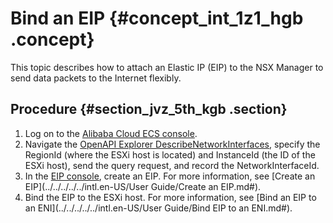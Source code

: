 # Bind an EIP {#concept_int_1z1_hgb .concept}

This topic describes how to attach an Elastic IP \(EIP\) to the NSX Manager to send data packets to the Internet flexibly.

## Procedure {#section_jvz_5th_kgb .section}

1.  Log on to the [Alibaba Cloud ECS console](https://ecs.console.aliyun.com/).
2.  Navigate the [OpenAPI Explorer DescribeNetworkInterfaces](https://api.aliyun.com/new#/?product=Ecs&api=DescribeNetworkInterfaces), specify the RegionId \(where the ESXi host is located\) and InstanceId \(the ID of the ESXi host\), send the query request, and record the NetworkInterfaceId.
3.  In the [EIP console](https://ip.console.aliyun.com/), create an EIP. For more information, see [Create an EIP](../../../../../intl.en-US/User Guide/Create an EIP.md#).
4.  Bind the EIP to the ESXi host. For more information, see [Bind an EIP to an ENI](../../../../../intl.en-US/User Guide/Bind EIP to an ENI.md#).

